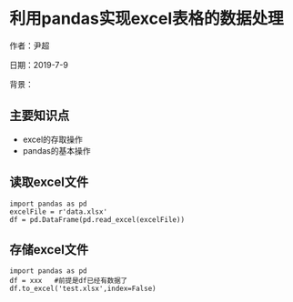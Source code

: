 # 利用pandas实现excel表格的数据处理

作者：尹超

日期：2019-7-9

背景：



## 主要知识点

- excel的存取操作
- pandas的基本操作

## 读取excel文件

```
import pandas as pd
excelFile = r'data.xlsx'
df = pd.DataFrame(pd.read_excel(excelFile))
```

## 存储excel文件

```
import pandas as pd
df = xxx   #前提是df已经有数据了
df.to_excel('test.xlsx',index=False) 
```

